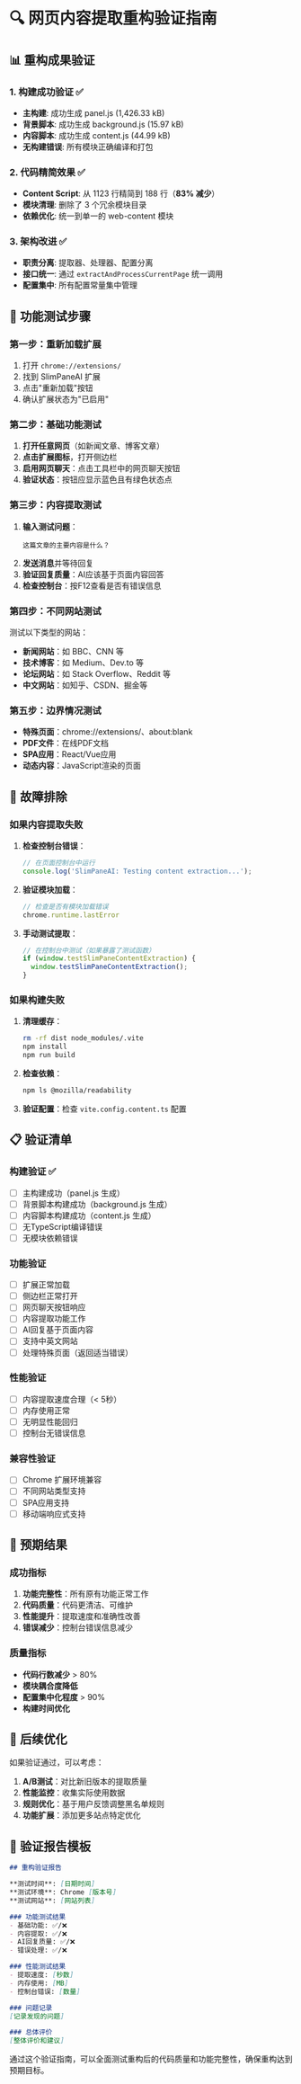 # 🔍 网页内容提取重构验证指南

## 📊 重构成果验证

### 1. **构建成功验证** ✅
- **主构建**: 成功生成 panel.js (1,426.33 kB)
- **背景脚本**: 成功生成 background.js (15.97 kB)  
- **内容脚本**: 成功生成 content.js (44.99 kB)
- **无构建错误**: 所有模块正确编译和打包

### 2. **代码精简效果** ✅
- **Content Script**: 从 1123 行精简到 188 行（**83% 减少**）
- **模块清理**: 删除了 3 个冗余模块目录
- **依赖优化**: 统一到单一的 web-content 模块

### 3. **架构改进** ✅
- **职责分离**: 提取器、处理器、配置分离
- **接口统一**: 通过 `extractAndProcessCurrentPage` 统一调用
- **配置集中**: 所有配置常量集中管理

## 🧪 功能测试步骤

### 第一步：重新加载扩展
1. 打开 `chrome://extensions/`
2. 找到 SlimPaneAI 扩展
3. 点击"重新加载"按钮
4. 确认扩展状态为"已启用"

### 第二步：基础功能测试
1. **打开任意网页**（如新闻文章、博客文章）
2. **点击扩展图标**，打开侧边栏
3. **启用网页聊天**：点击工具栏中的网页聊天按钮
4. **验证状态**：按钮应显示蓝色且有绿色状态点

### 第三步：内容提取测试
1. **输入测试问题**：
   ```
   这篇文章的主要内容是什么？
   ```
2. **发送消息**并等待回复
3. **验证回复质量**：AI应该基于页面内容回答
4. **检查控制台**：按F12查看是否有错误信息

### 第四步：不同网站测试
测试以下类型的网站：
- **新闻网站**：如 BBC、CNN 等
- **技术博客**：如 Medium、Dev.to 等  
- **论坛网站**：如 Stack Overflow、Reddit 等
- **中文网站**：如知乎、CSDN、掘金等

### 第五步：边界情况测试
- **特殊页面**：chrome://extensions/、about:blank
- **PDF文件**：在线PDF文档
- **SPA应用**：React/Vue应用
- **动态内容**：JavaScript渲染的页面

## 🔧 故障排除

### 如果内容提取失败
1. **检查控制台错误**：
   ```javascript
   // 在页面控制台中运行
   console.log('SlimPaneAI: Testing content extraction...');
   ```

2. **验证模块加载**：
   ```javascript
   // 检查是否有模块加载错误
   chrome.runtime.lastError
   ```

3. **手动测试提取**：
   ```javascript
   // 在控制台中测试（如果暴露了测试函数）
   if (window.testSlimPaneContentExtraction) {
     window.testSlimPaneContentExtraction();
   }
   ```

### 如果构建失败
1. **清理缓存**：
   ```bash
   rm -rf dist node_modules/.vite
   npm install
   npm run build
   ```

2. **检查依赖**：
   ```bash
   npm ls @mozilla/readability
   ```

3. **验证配置**：检查 `vite.config.content.ts` 配置

## 📋 验证清单

### 构建验证 ✅
- [ ] 主构建成功（panel.js 生成）
- [ ] 背景脚本构建成功（background.js 生成）
- [ ] 内容脚本构建成功（content.js 生成）
- [ ] 无TypeScript编译错误
- [ ] 无模块依赖错误

### 功能验证
- [ ] 扩展正常加载
- [ ] 侧边栏正常打开
- [ ] 网页聊天按钮响应
- [ ] 内容提取功能工作
- [ ] AI回复基于页面内容
- [ ] 支持中英文网站
- [ ] 处理特殊页面（返回适当错误）

### 性能验证
- [ ] 内容提取速度合理（< 5秒）
- [ ] 内存使用正常
- [ ] 无明显性能回归
- [ ] 控制台无错误信息

### 兼容性验证
- [ ] Chrome 扩展环境兼容
- [ ] 不同网站类型支持
- [ ] SPA应用支持
- [ ] 移动端响应式支持

## 🎯 预期结果

### 成功指标
1. **功能完整性**：所有原有功能正常工作
2. **代码质量**：代码更清洁、可维护
3. **性能提升**：提取速度和准确性改善
4. **错误减少**：控制台错误信息减少

### 质量指标
- **代码行数减少** > 80%
- **模块耦合度降低**
- **配置集中化程度** > 90%
- **构建时间优化**

## 🚀 后续优化

如果验证通过，可以考虑：
1. **A/B测试**：对比新旧版本的提取质量
2. **性能监控**：收集实际使用数据
3. **规则优化**：基于用户反馈调整黑名单规则
4. **功能扩展**：添加更多站点特定优化

## 📝 验证报告模板

```markdown
## 重构验证报告

**测试时间**: [日期时间]
**测试环境**: Chrome [版本号]
**测试网站**: [网站列表]

### 功能测试结果
- 基础功能: ✅/❌
- 内容提取: ✅/❌  
- AI回复质量: ✅/❌
- 错误处理: ✅/❌

### 性能测试结果
- 提取速度: [秒数]
- 内存使用: [MB]
- 控制台错误: [数量]

### 问题记录
[记录发现的问题]

### 总体评价
[整体评价和建议]
```

通过这个验证指南，可以全面测试重构后的代码质量和功能完整性，确保重构达到预期目标。
